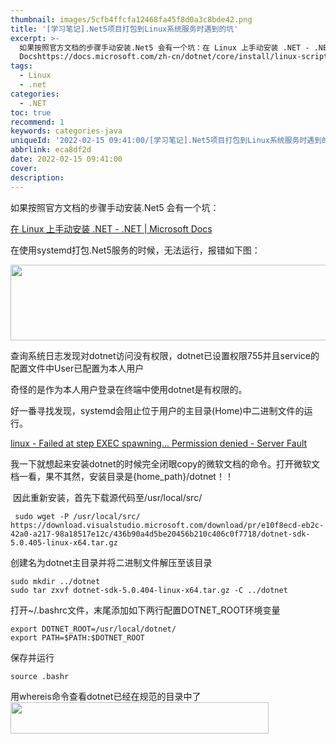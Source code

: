 ```yaml
---
thumbnail: images/5cfb4ffcfa12468fa45f8d0a3c8bde42.png
title: '[学习笔记].Net5项目打包到Linux系统服务时遇到的坑'
excerpt: >-
  如果按照官方文档的步骤手动安装.Net5 会有一个坑：在 Linux 上手动安装 .NET - .NET | Microsoft
  Docshttps://docs.microsoft.com/zh-cn/dotnet/core/install/linux-scripted-manual在使用systemd打包.Net5服务的时候，无法运行，报错如下图：查询系统日志发现对dotnet访问没有权限，dotnet已设置权限755并且service的配置文件中User已配置为本人用户奇怪的是作.
tags:
  - Linux
  - .net
categories:
  - .NET
toc: true
recommend: 1
keywords: categories-java
uniqueId: '2022-02-15 09:41:00/[学习笔记].Net5项目打包到Linux系统服务时遇到的坑.html'
abbrlink: eca8df2d
date: 2022-02-15 09:41:00
cover:
description:
---
```

<p><span data-cke-copybin-start="1"><span data-cke-copybin-start="1">​</span></span><span id="cke_bm_333S">如果按照官方文档的步骤手动安装.Net5 会有一个坑：</span></p><p><span class="cke_widget_wrapper cke_widget_inline cke_widget_csdnlink cke_widget_wrapper_has-card cke_widget_selected" data-cke-display-name="a" data-cke-filter="off" data-cke-widget-id="7" data-cke-widget-wrapper="1"><a class="has-card cke_widget_editable cke_widget_element" data-cke-enter-mode="2" data-cke-saved-href="https://docs.microsoft.com/zh-cn/dotnet/core/install/linux-scripted-manual" data-cke-widget-data="%7B%22url%22%3A%22https%3A%2F%2Fdocs.microsoft.com%2Fzh-cn%2Fdotnet%2Fcore%2Finstall%2Flinux-scripted-manual%22%2C%22text%22%3A%22%E5%9C%A8%20Linux%20%E4%B8%8A%E6%89%8B%E5%8A%A8%E5%AE%89%E8%A3%85%20.NET%20-%20.NET%20%7C%20Microsoft%20Docs%22%2C%22desc%22%3A%22%22%2C%22icon%22%3A%22https%3A%2F%2Fcsdnimg.cn%2Frelease%2Fblog_editor_html%2Frelease1.9.8%2Fckeditor%2Fplugins%2FCsdnLink%2Ficons%2Ficon-default.png%3Ft%3DM0H8%22%2C%22isCard%22%3Atrue%2C%22hasResquest%22%3Atrue%2C%22iconDefault%22%3A%22https%3A%2F%2Fcsdnimg.cn%2Frelease%2Fblog_editor_html%2Frelease1.9.8%2Fckeditor%2Fplugins%2FCsdnLink%2Ficons%2Ficon-default.png%3Ft%3DM0H8%22%2C%22id%22%3A%22jT1QXy-1644889132946%22%2C%22classes%22%3A%7B%22has-card%22%3A1%7D%7D" data-cke-widget-editable="text" data-cke-widget-keep-attr="0" data-cke-widget-upcasted="1" data-link-icon="https://csdnimg.cn/release/blog_editor_html/release1.9.8/ckeditor/plugins/CsdnLink/icons/icon-default.png?t=M0H8" data-link-title="在 Linux 上手动安装 .NET - .NET | Microsoft Docs" data-widget="csdnlink" href="https://docs.microsoft.com/zh-cn/dotnet/core/install/linux-scripted-manual" title="在 Linux 上手动安装 .NET - .NET | Microsoft Docs"><span class="link-card-box"><span class="link-title">在 Linux 上手动安装 .NET - .NET | Microsoft Docs</span></span></a></span></p><p>在使用systemd打包.Net5服务的时候，无法运行，报错如下图：</p><p><span class="cke_widget_wrapper cke_widget_inline cke_widget_image cke_image_nocaption cke_widget_selected" data-cke-display-name="图像" data-cke-filter="off" data-cke-widget-id="6" data-cke-widget-wrapper="1"><img alt="" class="cke_widget_element" data-cke-saved-src="https://img-blog.csdnimg.cn/0a31853e2aec4a1e8bf4352c87302c2e.png?x-oss-process=image/watermark,type_d3F5LXplbmhlaQ,shadow_50,text_Q1NETiBA5p6X5pmTbHg=,size_20,color_FFFFFF,t_70,g_se,x_16" data-cke-widget-data="%7B%22hasCaption%22%3Afalse%2C%22src%22%3A%22https%3A%2F%2Fimg-blog.csdnimg.cn%2F0a31853e2aec4a1e8bf4352c87302c2e.png%3Fx-oss-process%3Dimage%2Fwatermark%2Ctype_d3F5LXplbmhlaQ%2Cshadow_50%2Ctext_Q1NETiBA5p6X5pmTbHg%3D%2Csize_20%2Ccolor_FFFFFF%2Ct_70%2Cg_se%2Cx_16%22%2C%22alt%22%3A%22%22%2C%22width%22%3A%221168%22%2C%22height%22%3A%22121%22%2C%22lock%22%3Atrue%2C%22align%22%3A%22none%22%2C%22classes%22%3Anull%7D" data-cke-widget-keep-attr="0" data-cke-widget-upcasted="1" data-widget="image" height="121" src="0a31853e2aec4a1e8bf4352c87302c2e.png" width="1168"/></span></p><p>查询系统日志发现对dotnet访问没有权限，dotnet已设置权限755并且service的配置文件中User已配置为本人用户 </p><p>奇怪的是作为本人用户登录在终端中使用dotnet是有权限的。</p><p>好一番寻找发现，systemd会阻止位于用户的主目录(Home)中二进制文件的运行。</p><p><span class="cke_widget_wrapper cke_widget_inline cke_widget_csdnlink cke_widget_wrapper_has-card cke_widget_selected" data-cke-display-name="a" data-cke-filter="off" data-cke-widget-id="5" data-cke-widget-wrapper="1"><a class="has-card cke_widget_editable cke_widget_element" data-cke-enter-mode="2" data-cke-saved-href="https://serverfault.com/questions/957084/failed-at-step-exec-spawning-permission-denied" data-cke-widget-data="%7B%22url%22%3A%22https%3A%2F%2Fserverfault.com%2Fquestions%2F957084%2Ffailed-at-step-exec-spawning-permission-denied%22%2C%22text%22%3A%22linux%20-%20Failed%20at%20step%20EXEC%20spawning...%20Permission%20denied%20-%20Server%20Fault%22%2C%22desc%22%3A%22%22%2C%22icon%22%3A%22https%3A%2F%2Fcsdnimg.cn%2Frelease%2Fblog_editor_html%2Frelease1.9.8%2Fckeditor%2Fplugins%2FCsdnLink%2Ficons%2Ficon-default.png%3Ft%3DM0H8%22%2C%22isCard%22%3Atrue%2C%22hasResquest%22%3Atrue%2C%22iconDefault%22%3A%22https%3A%2F%2Fcsdnimg.cn%2Frelease%2Fblog_editor_html%2Frelease1.9.8%2Fckeditor%2Fplugins%2FCsdnLink%2Ficons%2Ficon-default.png%3Ft%3DM0H8%22%2C%22id%22%3A%22MJcFUL-1644889132938%22%2C%22classes%22%3A%7B%22has-card%22%3A1%7D%7D" data-cke-widget-editable="text" data-cke-widget-keep-attr="0" data-cke-widget-upcasted="1" data-link-icon="https://csdnimg.cn/release/blog_editor_html/release1.9.8/ckeditor/plugins/CsdnLink/icons/icon-default.png?t=M0H8" data-link-title="linux - Failed at step EXEC spawning... Permission denied - Server Fault" data-widget="csdnlink" href="https://serverfault.com/questions/957084/failed-at-step-exec-spawning-permission-denied" title="linux - Failed at step EXEC spawning... Permission denied - Server Fault"><span class="link-card-box"><span class="link-title">linux - Failed at step EXEC spawning... Permission denied - Server Fault</span></span></a></span></p><p><span class="cke_widget_wrapper cke_widget_inline cke_widget_csdnlink cke_widget_wrapper_has-card cke_widget_selected" data-cke-display-name="a" data-cke-filter="off" data-cke-widget-id="5" data-cke-widget-wrapper="1">我一下就想起来安装dotnet的时候完全闭眼copy的微软文档的命令。打开微软文档一看，果不其然，安装目录是{home_path}/dotnet！！</span></p><p><span id="cke_bm_334S"> 因此重新安装，首先下载源代码至/usr/local/src/</span></p><div class="cke_widget_wrapper cke_widget_block cke_widget_codeSnippet cke_widget_selected" data-cke-display-name="代码段" data-cke-filter="off" data-cke-widget-id="4" data-cke-widget-wrapper="1">
<pre class="cke_widget_element" data-cke-widget-data="%7B%22code%22%3A%22%20sudo%20wget%20-P%20%2Fusr%2Flocal%2Fsrc%2F%20%20https%3A%2F%2Fdownload.visualstudio.microsoft.com%2Fdownload%2Fpr%2Fe10f8ecd-eb2c-42a0-a217-98a18517e12c%2F436b90a4d5be20456b210c406c0f7718%2Fdotnet-sdk-5.0.405-linux-x64.tar.gz%22%2C%22classes%22%3Anull%7D" data-cke-widget-keep-attr="0" data-cke-widget-upcasted="1" data-widget="codeSnippet"><code class="hljs"> sudo wget -P /usr/local/src/  https://download.visualstudio.microsoft.com/download/pr/e10f8ecd-eb2c-42a0-a217-98a18517e12c/436b90a4d5be20456b210c406c0f7718/dotnet-sdk-5.0.405-linux-x64.tar.gz</code></pre>
</div><p>创建名为dotnet主目录并将二进制文件解压至该目录</p><div class="cke_widget_wrapper cke_widget_block cke_widget_codeSnippet cke_widget_selected" data-cke-display-name="代码段" data-cke-filter="off" data-cke-widget-id="3" data-cke-widget-wrapper="1">
<pre class="cke_widget_element" data-cke-widget-data="%7B%22code%22%3A%22sudo%20mkdir%20..%2Fdotnet%5Cnsudo%20tar%20zxvf%20dotnet-sdk-5.0.404-linux-x64.tar.gz%20-C%20..%2Fdotnet%22%2C%22classes%22%3Anull%7D" data-cke-widget-keep-attr="0" data-cke-widget-upcasted="1" data-widget="codeSnippet"><code class="hljs">sudo mkdir ../dotnet
sudo tar zxvf dotnet-sdk-5.0.404-linux-x64.tar.gz -C ../dotnet</code></pre>
</div><p>打开~/.bashrc文件，末尾添加如下两行配置DOTNET_ROOT环境变量</p><div class="cke_widget_wrapper cke_widget_block cke_widget_codeSnippet cke_widget_selected" data-cke-display-name="代码段" data-cke-filter="off" data-cke-widget-id="2" data-cke-widget-wrapper="1">
<pre class="cke_widget_element" data-cke-widget-data="%7B%22code%22%3A%22export%20DOTNET_ROOT%3D%2Fusr%2Flocal%2Fdotnet%2F%5Cnexport%20PATH%3D%24PATH%3A%24DOTNET_ROOT%22%2C%22classes%22%3Anull%7D" data-cke-widget-keep-attr="0" data-cke-widget-upcasted="1" data-widget="codeSnippet"><code class="hljs">export DOTNET_ROOT=/usr/local/dotnet/
export PATH=$PATH:$DOTNET_ROOT</code></pre>
</div><p>保存并运行</p><div class="cke_widget_wrapper cke_widget_block cke_widget_codeSnippet cke_widget_selected" data-cke-display-name="代码段" data-cke-filter="off" data-cke-widget-id="1" data-cke-widget-wrapper="1">
<pre class="cke_widget_element" data-cke-widget-data="%7B%22code%22%3A%22source%20.bashr%22%2C%22classes%22%3Anull%7D" data-cke-widget-keep-attr="0" data-cke-widget-upcasted="1" data-widget="codeSnippet"><code class="hljs">source .bashr</code></pre>
</div><p>用whereis命令查看dotnet已经在规范的目录中了<br/>
<span class="cke_widget_wrapper cke_widget_inline cke_widget_image cke_image_nocaption cke_widget_selected" data-cke-display-name="图像" data-cke-filter="off" data-cke-widget-id="0" data-cke-widget-wrapper="1"><img alt="" class="cke_widget_element" data-cke-saved-src="https://img-blog.csdnimg.cn/33e30a78f1c74d9aaf9ac1fd9c98dea3.png?x-oss-process=image/watermark,type_d3F5LXplbmhlaQ,shadow_50,text_Q1NETiBA5p6X5pmTbHg=,size_16,color_FFFFFF,t_70,g_se,x_16" data-cke-widget-data="%7B%22hasCaption%22%3Afalse%2C%22src%22%3A%22https%3A%2F%2Fimg-blog.csdnimg.cn%2F33e30a78f1c74d9aaf9ac1fd9c98dea3.png%3Fx-oss-process%3Dimage%2Fwatermark%2Ctype_d3F5LXplbmhlaQ%2Cshadow_50%2Ctext_Q1NETiBA5p6X5pmTbHg%3D%2Csize_16%2Ccolor_FFFFFF%2Ct_70%2Cg_se%2Cx_16%22%2C%22alt%22%3A%22%22%2C%22width%22%3A%22413%22%2C%22height%22%3A%2250%22%2C%22lock%22%3Atrue%2C%22align%22%3A%22none%22%2C%22classes%22%3Anull%7D" data-cke-widget-keep-attr="0" data-cke-widget-upcasted="1" data-widget="image" height="50" src="33e30a78f1c74d9aaf9ac1fd9c98dea3.png" width="413"/></span></p><p>
<span data-cke-copybin-start="1">
<span data-cke-copybin-end="1">​</span></span></p>